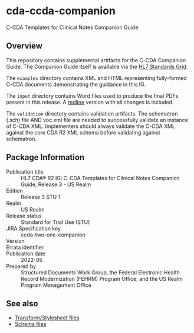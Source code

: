 # cda-ccda-companion
C-CDA Templates for Clinical Notes Companion Guide

## Overview
This repository contains supplemental artifacts for the C-CDA Companion Guide. The Companion Guide itself is available via the [HL7 Standards Grid](https://www.hl7.org/implement/standards/product_brief.cfm?product_id=492).

The `examples` directory contains XML and HTML representing fully-formed C-CDA documents demonstrating the guidance in this IG.

The `input` directory contains Word files used to produce the final PDFs present in this release. A [redline](https://github.com/HL7/CDA-ccda-companion/tree/master/input/Redline) version with all changes is included.

The `validation` directory contains validation artifacts. The schematron (.sch) file AND voc.xml file are needed to successfully validate an instance of C-CDA XML. Implementers should always validate the C-CDA XML against the core CDA R2 XML schema before validating against schematron.

## Package Information
<dl>
	<dt>Publication title</dt>
	<dd>HL7 CDA® R2 IG: C-CDA Templates for Clinical Notes Companion Guide, Release 3 - US Realm</dd>
	<dt>Edition</dt>
	<dd>Release 3 STU 1</dd>
	<dt>Realm</dt>
	<dd>US Realm</dd>
	<dt>Release status</dt>
	<dd>Standard for Trial Use (STU)</dd>
	<dt>JIRA Specification key</dt>
	<dd>ccda-two-one-companion</dd>
	<dt>Version</dt>
	<dd></dd>
	<dt>Errata identifier</dt>
	<dd></dd>
	<dt>Publication date</dt>
	<dd>2022-05</dd>
	<dt>Prepared by</dt>
	<dd>Structured Documents Work Group, the Federal Electronic Health Record Modernization (FEHRM) Program Office, and the US Realm Program Management Office</dd>
</dl>

## See also
* [Transform/Stylesheet files](https://hl7.org/permalink/?CDAStyleSheet)
* [Schema files](https://hl7.org/permalink/?CDAR2.0schema)
